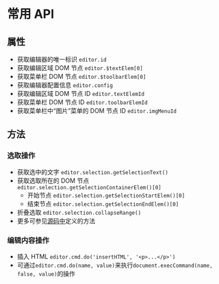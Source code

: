 # 常用 API

## 属性

- 获取编辑器的唯一标识 `editor.id`
- 获取编辑区域 DOM 节点 `editor.$textElem[0]`
- 获取菜单栏 DOM 节点 `editor.$toolbarElem[0]`
- 获取编辑器配置信息 `editor.config`
- 获取编辑区域 DOM 节点 ID `editor.textElemId`
- 获取菜单栏 DOM 节点 ID `editor.toolbarElemId`
- 获取菜单栏中“图片”菜单的 DOM 节点 ID `editor.imgMenuId`

## 方法

### 选取操作

- 获取选中的文字 `editor.selection.getSelectionText()`
- 获取选取所在的 DOM 节点 `editor.selection.getSelectionContainerElem()[0]`
    - 开始节点 `editor.selection.getSelectionStartElem()[0]`
    - 结束节点 `editor.selection.getSelectionEndElem()[0]`
- 折叠选取 `editor.selection.collapseRange()`
- 更多可参见[源码中](https://github.com/wangfupeng1988/wangEditor/blob/master/src/js/selection/router.js)定义的方法

### 编辑内容操作

- 插入 HTML `editor.cmd.do('insertHTML', '<p>...</p>')`
- 可通过`editor.cmd.do(name, value)`来执行`document.execCommand(name, false, value)`的操作